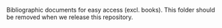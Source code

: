 Bibliographic documents for easy access (excl. books). This folder should be removed when we release this repository.
